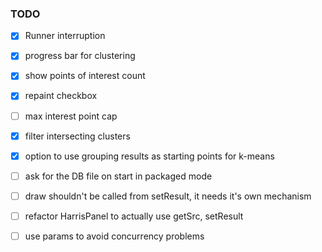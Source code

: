 ### TODO

- [x] Runner interruption
- [x] progress bar for clustering
- [x] show points of interest count
- [x] repaint checkbox

- [ ] max interest point cap
- [x] filter intersecting clusters
- [x] option to use grouping results as starting points for k-means
- [ ] ask for the DB file on start in packaged mode

- [ ] draw shouldn't be called from setResult, it needs it's own mechanism 
- [ ] refactor HarrisPanel to actually use getSrc, setResult
- [ ] use params to avoid concurrency problems